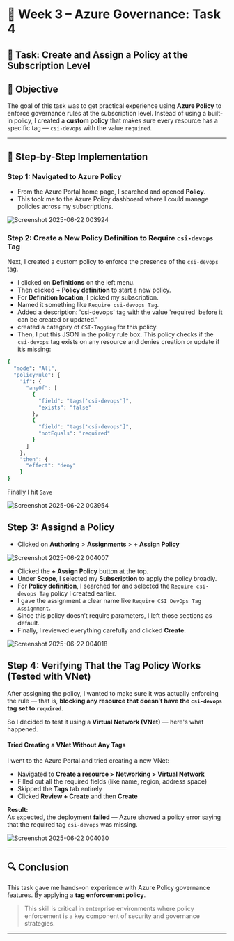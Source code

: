 # 📜 Week 3 – Azure Governance: Task 4

## 📌 Task: Create and Assign a Policy at the Subscription Level

## 🎯 Objective

The goal of this task was to get practical experience using **Azure Policy** to enforce governance rules at the subscription level. Instead of using a built-in policy, I created a **custom policy** that makes sure every resource has a specific tag — `csi-devops` with the value `required`.

---

## 🧩 Step-by-Step Implementation

### Step 1: Navigated to Azure Policy

* From the Azure Portal home page, I searched and opened **Policy**.
* This took me to the Azure Policy dashboard where I could manage policies across my subscriptions.

![Screenshot 2025-06-22 003924](https://github.com/user-attachments/assets/4227406b-ace5-4627-8602-0e92a55bf39f)


### Step 2: Create a New Policy Definition to Require `csi-devops` Tag

Next, I created a custom policy to enforce the presence of the `csi-devops` tag.

- I clicked on **Definitions** on the left menu.
- Then clicked **+ Policy definition** to start a new policy.
- For **Definition location**, I picked my subscription.
- Named it something like `Require csi-devops Tag`.
- Added a description: 'csi-devops' tag with the value 'required' before it can be created or updated." 
- created a category of `CSI-Tagging` for this policy.
- Then, I put this JSON in the policy rule box. This policy checks if the `csi-devops` tag exists on any resource and denies creation or update if it’s missing:

```bash
{
  "mode": "All",
  "policyRule": {
    "if": {
      "anyOf": [
        {
          "field": "tags['csi-devops']",
          "exists": "false"
        },
        {
          "field": "tags['csi-devops']",
          "notEquals": "required"
        }
      ]
    },
    "then": {
      "effect": "deny"
    }
}
```

Finally I hit `Save`

![Screenshot 2025-06-22 003954](https://github.com/user-attachments/assets/c1bed4d8-330d-4906-9cfd-c76fd9f94c2a)


## Step 3: Assignd a Policy

* Clicked on **Authoring** > **Assignments** > **+ Assign Policy**

![Screenshot 2025-06-22 004007](https://github.com/user-attachments/assets/14275b00-3b63-4bf0-8589-99974dceaec6)


- Clicked the **+ Assign Policy** button at the top.
- Under **Scope**, I selected my **Subscription** to apply the policy broadly.
- For **Policy definition**, I searched for and selected the `Require csi-devops Tag` policy I created earlier.
- I gave the assignment a clear name like `Require CSI DevOps Tag Assignment`.
- Since this policy doesn’t require parameters, I left those sections as default.
- Finally, I reviewed everything carefully and clicked **Create**.

![Screenshot 2025-06-22 004018](https://github.com/user-attachments/assets/626d3db9-7ffd-4103-ba27-925ef26024c7)


## Step 4: Verifying That the Tag Policy Works (Tested with VNet)

After assigning the policy, I wanted to make sure it was actually enforcing the rule — that is, **blocking any resource that doesn’t have the `csi-devops` tag set to `required`**.

So I decided to test it using a **Virtual Network (VNet)** — here's what happened.

#### Tried Creating a VNet **Without Any Tags**

I went to the Azure Portal and tried creating a new VNet:

- Navigated to **Create a resource > Networking > Virtual Network**
- Filled out all the required fields (like name, region, address space)
- Skipped the **Tags** tab entirely
- Clicked **Review + Create** and then **Create**

**Result:**  
As expected, the deployment **failed** — Azure showed a policy error saying that the required tag `csi-devops` was missing.

![Screenshot 2025-06-22 004030](https://github.com/user-attachments/assets/4906b4fe-55f2-460f-8374-fe4abe716590)


---

## 🔍 Conclusion

This task gave me hands-on experience with Azure Policy governance features. By applying a **tag enforcement policy**.

> This skill is critical in enterprise environments where policy enforcement is a key component of security and governance strategies.

---
